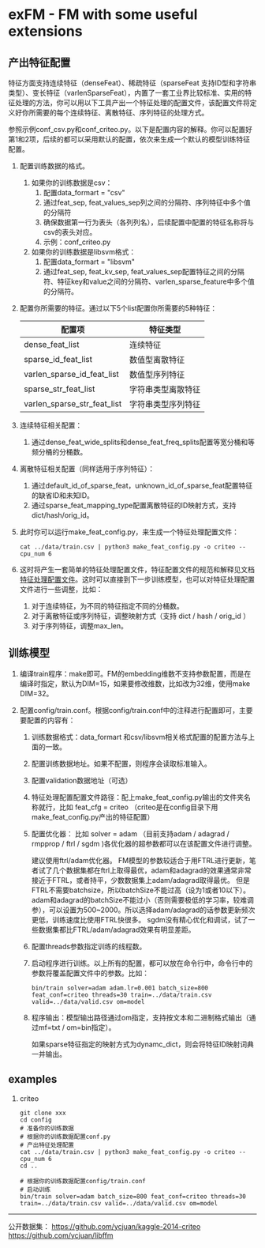 # exFM - FM with some useful extensions

## 产出特征配置

特征方面支持连续特征（denseFeat）、稀疏特征（sparseFeat 支持ID型和字符串类型）、变长特征（varlenSparseFeat），内置了一套工业界比较标准、实用的特征处理的方法，你可以用以下工具产出一个特征处理的配置文件，该配置文件将定义好你所需要的每个连续特征、离散特征、序列特征的处理方式。

参照示例conf_csv.py和conf_criteo.py。以下是配置内容的解释。你可以配置好第1和2项，后续的都可以采用默认的配置，依次来生成一个默认的模型训练特征配置。

1. 配置训练数据的格式。

   1. 如果你的训练数据是csv：
      1. 配置data_formart =  "csv"
      2. 通过feat_sep, feat_values_sep列之间的分隔符、序列特征中多个值的分隔符
      3. 确保数据第一行为表头（各列列名），后续配置中配置的特征名称将与csv的表头对应。
      4. 示例：conf_criteo.py
   2. 如果你的训练数据是libsvm格式：
      1. 配置data_formart =  "libsvm"
      2. 通过feat_sep, feat_kv_sep, feat_values_sep配置特征之间的分隔符、特征key和value之间的分隔符、varlen_sparse_feature中多个值的分隔符。

2. 配置你所需要的特征。通过以下5个list配置你所需要的5种特征：

   | 配置项                      | 特征类型           |
   | --------------------------- | ------------------ |
   | dense_feat_list             | 连续特征           |
   | sparse_id_feat_list         | 数值型离散特征     |
   | varlen_sparse_id_feat_list  | 数值型序列特征     |
   | sparse_str_feat_list        | 字符串类型离散特征 |
   | varlen_sparse_str_feat_list | 字符串类型序列特征 |

3. 连续特征相关配置：

   1. 通过dense_feat_wide_splits和dense_feat_freq_splits配置等宽分桶和等频分桶的分桶数。

4. 离散特征相关配置（同样适用于序列特征）：

   1. 通过default_id_of_sparse_feat，unknown_id_of_sparse_feat配置特征的缺省ID和未知ID。
   2. 通过sparse_feat_mapping_type配置离散特征的ID映射方式，支持dict/hash/orig_id。

5. 此时你可以运行make_feat_config.py，来生成一个特征处理配置文件：

   ```
   cat ../data/train.csv | python3 make_feat_config.py -o criteo --cpu_num 6
   ```

6. 这时将产生一套简单的特征处理配置文件，特征配置文件的规范和解释见文档[特征处理配置文件](https://github.com/tangwang/exFM/blob/main/docs/feature_config.md)。这时可以直接到下一步训练模型，也可以对特征处理配置文件进行一些调整，比如：

   1. 对于连续特征，为不同的特征指定不同的分桶数。
   2. 对于离散特征或序列特征，调整映射方式（支持 dict / hash / orig_id ）
   3. 对于序列特征，调整max_len。

## 训练模型

1. 编译train程序：make即可。FM的embedding维数不支持参数配置，而是在编译时指定，默认为DIM=15，如果要修改维数，比如改为32维，使用make DIM=32。

2. 配置config/train.conf。根据config/train.conf中的注释进行配置即可，主要要配置的内容有：

   1. 训练数据格式：data_formart 和csv/libsvm相关格式配置的配置方法与上面的一致。

   2. 配置训练数据地址。如果不配置，则程序会读取标准输入。

   3. 配置validation数据地址（可选）

   4. 特征处理配置配置文件路径：配上make_feat_config.py输出的文件夹名称就行，比如 feat_cfg = criteo （criteo是在config目录下用make_feat_config.py产出的特征配置）

   5. 配置优化器： 比如 solver  = adam （目前支持adam / adagrad / rmpprop / ftrl / sgdm )各优化器的超参数都可以在该配置文件进行调整。

      建议使用ftrl/adam优化器。
      FM模型的参数较适合于用FTRL进行更新，笔者试了几个数据集都在ftrl上取得最优，adam和adagrad的效果通常非常接近于FTRL，或者持平，少数数据集上adam/adagrad取得最优。
      但是FTRL不需要batchsize，所以batchSize不能过高（设为1或者10以下）。adam和adagrad的batchSize不能过小（否则需要极低的学习率，较难调参），可以设置为500~2000。所以选择adam/adagrad的话参数更新频次更低，训练速度比使用FTRL快很多。
      sgdm没有精心优化和调试，试了一些数据集都比FTRL/adam/adagrad效果有明显差距。

   6. 配置threads参数指定训练的线程数。

   7. 启动程序进行训练。以上所有的配置，都可以放在命令行中，命令行中的参数将覆盖配置文件中的参数。比如：
   
      ```
      bin/train solver=adam adam.lr=0.001 batch_size=800 feat_conf=criteo threads=30 train=../data/train.csv valid=../data/valid.csv om=model
      ```

   8. 程序输出：模型输出路径通过om指定，支持按文本和二进制格式输出（通过mf=txt / om=bin指定）。

      如果sparse特征指定的映射方式为dynamc_dict，则会将特征ID映射词典一并输出。
   
      

## examples

1. criteo

   ```
   git clone xxx
   cd config
   # 准备你的训练数据
   # 根据你的训练数据配置conf.py
   # 产出特征处理配置
   cat ../data/train.csv | python3 make_feat_config.py -o criteo --cpu_num 6
   cd ..
   
   # 根据你的训练数据配置config/train.conf
   # 启动训练
   bin/train solver=adam batch_size=800 feat_conf=criteo threads=30 train=../data/train.csv valid=../data/valid.csv om=model
   ```

---



公开数据集：
https://github.com/ycjuan/kaggle-2014-criteo
https://github.com/ycjuan/libffm
